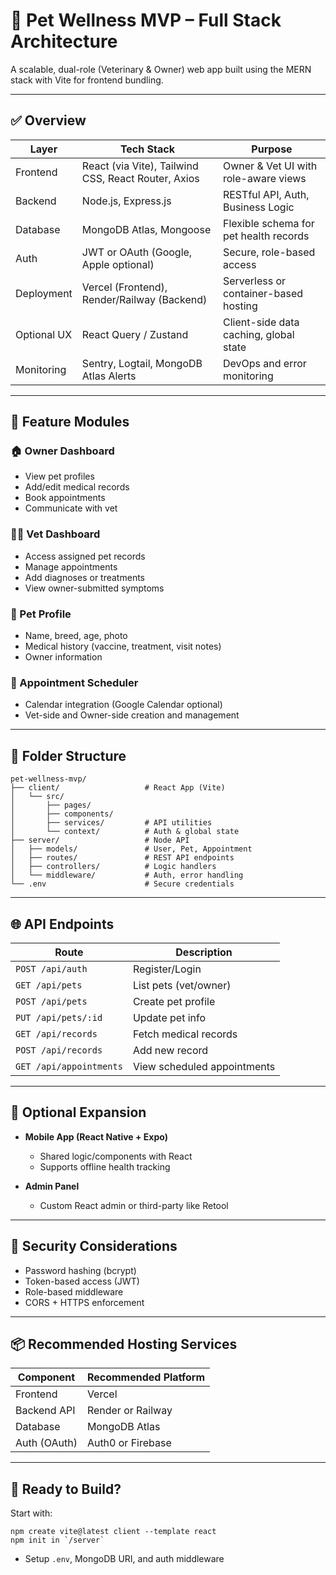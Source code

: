 # 🐾 Pet Wellness MVP – Full Stack Architecture

A scalable, dual-role (Veterinary & Owner) web app built using the MERN stack with Vite for frontend bundling.

---

## ✅ Overview

| Layer         | Tech Stack                                  | Purpose                                              |
|---------------|----------------------------------------------|------------------------------------------------------|
| Frontend      | React (via Vite), Tailwind CSS, React Router, Axios | Owner & Vet UI with role-aware views       |
| Backend       | Node.js, Express.js                          | RESTful API, Auth, Business Logic                    |
| Database      | MongoDB Atlas, Mongoose                      | Flexible schema for pet health records               |
| Auth          | JWT or OAuth (Google, Apple optional)        | Secure, role-based access                            |
| Deployment    | Vercel (Frontend), Render/Railway (Backend)  | Serverless or container-based hosting                |
| Optional UX   | React Query / Zustand                        | Client-side data caching, global state               |
| Monitoring    | Sentry, Logtail, MongoDB Atlas Alerts        | DevOps and error monitoring                          |

---

## 🧩 Feature Modules

### 🏠 Owner Dashboard
- View pet profiles
- Add/edit medical records
- Book appointments
- Communicate with vet

### 🧑‍⚕️ Vet Dashboard
- Access assigned pet records
- Manage appointments
- Add diagnoses or treatments
- View owner-submitted symptoms

### 🐶 Pet Profile
- Name, breed, age, photo
- Medical history (vaccine, treatment, visit notes)
- Owner information

### 📅 Appointment Scheduler
- Calendar integration (Google Calendar optional)
- Vet-side and Owner-side creation and management

---

## 📁 Folder Structure

```
pet-wellness-mvp/
├── client/                   # React App (Vite)
│   └── src/
│       ├── pages/
│       ├── components/
│       ├── services/         # API utilities
│       └── context/          # Auth & global state
├── server/                   # Node API
│   ├── models/               # User, Pet, Appointment
│   ├── routes/               # REST API endpoints
│   ├── controllers/          # Logic handlers
│   └── middleware/           # Auth, error handling
└── .env                      # Secure credentials
```

---

## 🌐 API Endpoints

| Route                  | Description                             |
|------------------------|-----------------------------------------|
| `POST /api/auth`       | Register/Login                          |
| `GET /api/pets`        | List pets (vet/owner)                   |
| `POST /api/pets`       | Create pet profile                      |
| `PUT /api/pets/:id`    | Update pet info                         |
| `GET /api/records`     | Fetch medical records                   |
| `POST /api/records`    | Add new record                          |
| `GET /api/appointments`| View scheduled appointments             |

---

## 📱 Optional Expansion

- **Mobile App (React Native + Expo)**
  - Shared logic/components with React
  - Supports offline health tracking

- **Admin Panel**
  - Custom React admin or third-party like Retool

---

## 🔐 Security Considerations

- Password hashing (bcrypt)
- Token-based access (JWT)
- Role-based middleware
- CORS + HTTPS enforcement

---

## 📦 Recommended Hosting Services

| Component    | Recommended Platform |
|--------------|----------------------|
| Frontend     | Vercel               |
| Backend API  | Render or Railway    |
| Database     | MongoDB Atlas        |
| Auth (OAuth) | Auth0 or Firebase    |

---

## 🚀 Ready to Build?

Start with:
```
npm create vite@latest client --template react
npm init in `/server`
```
- Setup `.env`, MongoDB URI, and auth middleware
